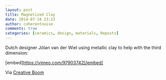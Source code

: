 ```yaml
---
layout: post
title: Magnetized Clay
date: 2014-07-18 23:23
author: coherentnoise
comments: true
categories: [ceramics, design, materials, Reposts]
---
```

Dutch designer Jólan van der Wiel using metallic clay to help with the third dimension:

[embed]https://vimeo.com/97903742[/embed]

Via <a title="Jólan van der Wiel's Magnetised Clay on Creative Boom" href="http://creativeboom.co.uk/video/-jlan-van-der-wiels-magnetised-clay/" target="_blank">Creative Boom</a>
